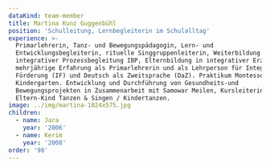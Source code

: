 ```yaml
---
dataKind: team-member
title: Martina Kunz Guggenbühl
position: 'Schulleitung, Lernbegleiterin im Schulalltag'
experience: >-
  Primarlehrerin, Tanz- und Bewegungspädagogin, Lern- und
  Entwicklungsbegleiterin, rituelle Singgruppenleiterin, Weiterbildung in
  integrativer Prozessbegleitung IBP, Elternbildung in integrativer Erziehung,
  mehrjährige Erfahrung als Primarlehrerin und als Lehrperson für Integrative
  Förderung (IF) und Deutsch als Zweitsprache (DaZ). Praktikum Montessori -
  Kindergarten. Entwicklung und Durchführung von Gesundheits-und
  Bewegungsprojekten in Zusammenarbeit mit Samowar Meilen, Kursleiterin
  Eltern-Kind Tanzen & Singen / Kindertanzen.
image: ../img/martina-1024x575.jpg
children:
  - name: Jara
    year: '2006'
  - name: Kerim
    year: '2008'
order: '98'
---
```


